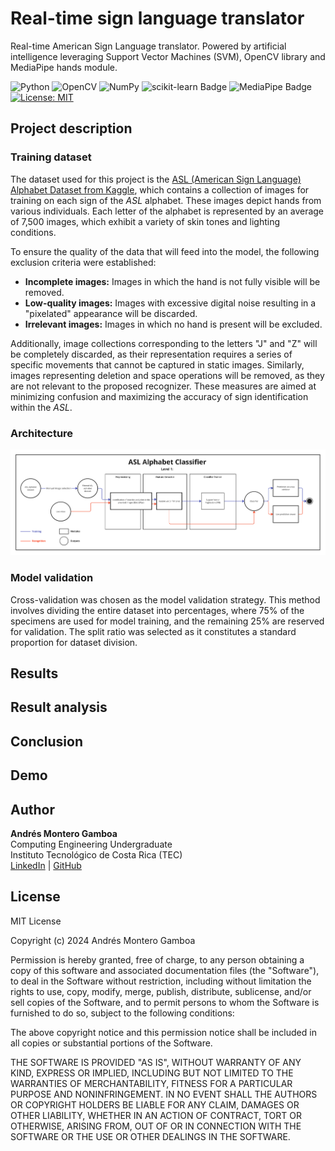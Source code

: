 # Real-time sign language translator
 
Real-time American Sign Language translator. Powered by artificial intelligence leveraging Support Vector Machines (SVM), OpenCV library and MediaPipe hands module. 

![Python](https://img.shields.io/badge/python-3670A0?style=flat&logo=python&logoColor=white)
![OpenCV](https://img.shields.io/badge/opencv-%23white.svg?style=flat&logo=opencv&logoColor=white)
![NumPy](https://img.shields.io/badge/numpy-%23013243.svg?style=flat&logo=numpy&logoColor=white)
![scikit-learn Badge](https://img.shields.io/badge/scikit--learn-F7931E?logo=scikitlearn&logoColor=fff&style=flat)
![MediaPipe Badge](https://img.shields.io/badge/MediaPipe-0097A7?logo=mediapipe&logoColor=fff&style=flat)
[![License: MIT](https://img.shields.io/badge/License-MIT-green.svg)](https://opensource.org/licenses/MIT)

## Project description

### Training dataset

The dataset used for this project is the [ASL (American Sign Language) Alphabet Dataset from Kaggle](https://www.kaggle.com/datasets/debashishsau/aslamerican-sign-language-aplhabet-dataset/data), which contains a collection of images for training on each sign of the _ASL_ alphabet. These images depict hands from various individuals. Each letter of the alphabet is represented by an average of 7,500 images, which exhibit a variety of skin tones and lighting conditions.
        
To ensure the quality of the data that will feed into the model, the following exclusion criteria were established: 
- **Incomplete images:** Images in which the hand is not fully visible will be removed. 
- **Low-quality images:** Images with excessive digital noise resulting in a "pixelated" appearance will be discarded. 
- **Irrelevant images:** Images in which no hand is present will be excluded.

Additionally, image collections corresponding to the letters "J" and "Z" will be completely discarded, as their representation requires a series of specific movements that cannot be captured in static images. Similarly, images representing deletion and space operations will be removed, as they are not relevant to the proposed recognizer. These measures are aimed at minimizing confusion and maximizing the accuracy of sign identification within the _ASL_.

### Architecture

![System architecture blocks diagram](assets/architecture.jpg)

### Model validation
Cross-validation was chosen as the model validation strategy. This method involves dividing the entire dataset into percentages, where 75\% of the specimens are used for model training, and the remaining 25\% are reserved for validation. The split ratio was selected as it constitutes a standard proportion for dataset division.

## Results

## Result analysis

## Conclusion

## Demo

## Author

**Andrés Montero Gamboa**<br>
Computing Engineering Undergraduate<br>
Instituto Tecnológico de Costa Rica (TEC)<br>
[LinkedIn](https://www.linkedin.com/in/andres-montero-gamboa) | [GitHub](https://github.com/andresmg07)

## License

MIT License

Copyright (c) 2024 Andrés Montero Gamboa

Permission is hereby granted, free of charge, to any person obtaining a copy
of this software and associated documentation files (the "Software"), to deal
in the Software without restriction, including without limitation the rights
to use, copy, modify, merge, publish, distribute, sublicense, and/or sell
copies of the Software, and to permit persons to whom the Software is
furnished to do so, subject to the following conditions:

The above copyright notice and this permission notice shall be included in all
copies or substantial portions of the Software.

THE SOFTWARE IS PROVIDED "AS IS", WITHOUT WARRANTY OF ANY KIND, EXPRESS OR
IMPLIED, INCLUDING BUT NOT LIMITED TO THE WARRANTIES OF MERCHANTABILITY,
FITNESS FOR A PARTICULAR PURPOSE AND NONINFRINGEMENT. IN NO EVENT SHALL THE
AUTHORS OR COPYRIGHT HOLDERS BE LIABLE FOR ANY CLAIM, DAMAGES OR OTHER
LIABILITY, WHETHER IN AN ACTION OF CONTRACT, TORT OR OTHERWISE, ARISING FROM,
OUT OF OR IN CONNECTION WITH THE SOFTWARE OR THE USE OR OTHER DEALINGS IN THE
SOFTWARE.